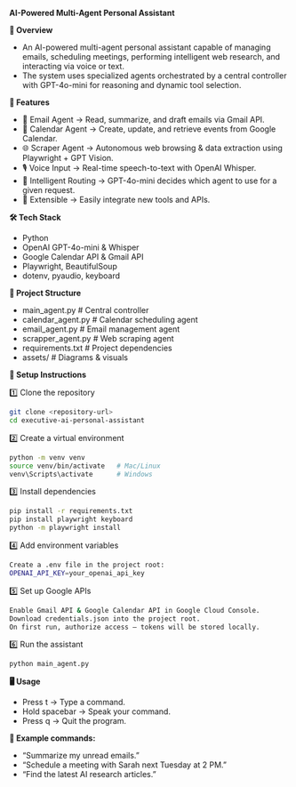 **AI-Powered Multi-Agent Personal Assistant**

**📌 Overview**
* An AI-powered multi-agent personal assistant capable of managing emails, scheduling meetings, performing intelligent web research, and interacting via voice or text.
* The system uses specialized agents orchestrated by a central controller with GPT-4o-mini for reasoning and dynamic tool selection.

**🚀 Features**
* 📧 Email Agent → Read, summarize, and draft emails via Gmail API.
* 📅 Calendar Agent → Create, update, and retrieve events from Google Calendar.
* 🌐 Scraper Agent → Autonomous web browsing & data extraction using Playwright + GPT Vision.
* 🎙️ Voice Input → Real-time speech-to-text with OpenAI Whisper.
* 🧠 Intelligent Routing → GPT-4o-mini decides which agent to use for a given request.
* 🔌 Extensible → Easily integrate new tools and APIs.

**🛠 Tech Stack**
* Python
* OpenAI GPT-4o-mini & Whisper
* Google Calendar API & Gmail API
* Playwright, BeautifulSoup
* dotenv, pyaudio, keyboard

**📂 Project Structure**

* main_agent.py       # Central controller
* calendar_agent.py   # Calendar scheduling agent
* email_agent.py      # Email management agent
* scrapper_agent.py   # Web scraping agent
* requirements.txt    # Project dependencies
* assets/             # Diagrams & visuals

**🔑 Setup Instructions**

1️⃣ Clone the repository
```bash
git clone <repository-url>
cd executive-ai-personal-assistant
```


2️⃣ Create a virtual environment
```bash
python -m venv venv
source venv/bin/activate   # Mac/Linux
venv\Scripts\activate      # Windows
```


3️⃣ Install dependencies
```bash
pip install -r requirements.txt
pip install playwright keyboard
python -m playwright install
```

4️⃣ Add environment variables
```bash
Create a .env file in the project root:
OPENAI_API_KEY=your_openai_api_key
```

5️⃣ Set up Google APIs
```bash
Enable Gmail API & Google Calendar API in Google Cloud Console.
Download credentials.json into the project root.
On first run, authorize access — tokens will be stored locally.
```

6️⃣ Run the assistant
```bash
python main_agent.py
```

**🖥 Usage**
* Press t → Type a command.
* Hold spacebar → Speak your command.
* Press q → Quit the program.

**💬 Example commands:**
* “Summarize my unread emails.”
* “Schedule a meeting with Sarah next Tuesday at 2 PM.”
* “Find the latest AI research articles.”


  
